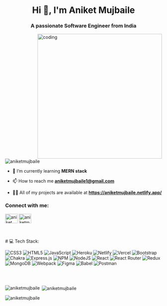 <h1 align="center">Hi 👋, I'm Aniket Mujbaile</h1>
<h3 align="center">A passionate Software Engineer from India</h3>
<img align="right" alt="coding" width="400" src="https://media1.giphy.com/media/v1.Y2lkPTc5MGI3NjExNmtueDU2bDAzeGRwc3ZtcGM5eGM3YjNxaG04MjF4NHRjYnphbTVoYiZlcD12MV9naWZzX3NlYXJjaCZjdD1n/qgQUggAC3Pfv687qPC/giphy.gif"> 
<p align="left"> <img src="https://komarev.com/ghpvc/?username=aniketmujbaile&label=Profile%20views&color=0e75b6&style=flat" alt="aniketmujbaile" /> </p>

- 🌱 I’m currently learning **MERN stack**

- 📫 How to reach me **aniketmujbaile1@gmail.com**
  
- 👨‍💻 All of my projects are available at **https://aniketmujbaile.netlify.app/**

<h3 align="left">Connect with me:</h3>
<p align="left">
<a href="https://www.linkedin.com/in/aniket-mujbaile-742b05157/" target="blank"><img align="center" src="https://raw.githubusercontent.com/rahuldkjain/github-profile-readme-generator/master/src/images/icons/Social/linked-in-alt.svg" alt="aniket mujbaile" height="30" width="40" /></a>
<a href="https://instagram.com/aniketmujbaile" target="blank"><img align="center" src="https://raw.githubusercontent.com/rahuldkjain/github-profile-readme-generator/master/src/images/icons/Social/instagram.svg" alt="aniketmujbaile" height="30" width="40" /></a>
</p>
<br/>
<br/>
 # 💻 Tech Stack:

 ![CSS3](https://img.shields.io/badge/css3-%231572B6.svg?style=for-the-badge&logo=css3&logoColor=white) ![HTML5](https://img.shields.io/badge/html5-%23E34F26.svg?style=for-the-badge&logo=html5&logoColor=white) ![JavaScript](https://img.shields.io/badge/javascript-%23323330.svg?style=for-the-badge&logo=javascript&logoColor=%23F7DF1E) ![Heroku](https://img.shields.io/badge/heroku-%23430098.svg?style=for-the-badge&logo=heroku&logoColor=white) ![Netlify](https://img.shields.io/badge/netlify-%23000000.svg?style=for-the-badge&logo=netlify&logoColor=#00C7B7) ![Vercel](https://img.shields.io/badge/vercel-%23000000.svg?style=for-the-badge&logo=vercel&logoColor=white) ![Bootstrap](https://img.shields.io/badge/bootstrap-%23563D7C.svg?style=for-the-badge&logo=bootstrap&logoColor=white) ![Chakra](https://img.shields.io/badge/chakra-%234ED1C5.svg?style=for-the-badge&logo=chakraui&logoColor=white) ![Express.js](https://img.shields.io/badge/express.js-%23404d59.svg?style=for-the-badge&logo=express&logoColor=%2361DAFB) ![NPM](https://img.shields.io/badge/NPM-%23000000.svg?style=for-the-badge&logo=npm&logoColor=white) ![NodeJS](https://img.shields.io/badge/node.js-6DA55F?style=for-the-badge&logo=node.js&logoColor=white) ![React](https://img.shields.io/badge/react-%2320232a.svg?style=for-the-badge&logo=react&logoColor=%2361DAFB) ![React Router](https://img.shields.io/badge/React_Router-CA4245?style=for-the-badge&logo=react-router&logoColor=white) ![Redux](https://img.shields.io/badge/redux-%23593d88.svg?style=for-the-badge&logo=redux&logoColor=white) ![MongoDB](https://img.shields.io/badge/MongoDB-%234ea94b.svg?style=for-the-badge&logo=mongodb&logoColor=white) ![Webpack](https://img.shields.io/badge/webpack-%238DD6F9.svg?style=for-the-badge&logo=webpack&logoColor=black) ![Figma](https://img.shields.io/badge/figma-%23F24E1E.svg?style=for-the-badge&logo=figma&logoColor=white) ![Babel](https://img.shields.io/badge/Babel-F9DC3e?style=for-the-badge&logo=babel&logoColor=black) ![Postman](https://img.shields.io/badge/Postman-FF6C37?style=for-the-badge&logo=postman&logoColor=white)
 
<br/>
<br/>

<p><img align="left" src="https://github-readme-stats.vercel.app/api/top-langs?username=aniketmujbaile&show_icons=true&locale=en&layout=compact" alt="aniketmujbaile" /></p>

<p>&nbsp;<img align="center" src="https://github-readme-stats.vercel.app/api?username=aniketmujbaile&show_icons=true&locale=en" alt="aniketmujbaile" /></p>

<p><img align="center" src="https://github-readme-streak-stats.herokuapp.com/?user=aniketmujbaile&" alt="aniketmujbaile" /></p>

<!--
**AniketMujbaile/AniketMujbaile** is a ✨ _special_ ✨ repository because its `README.md` (this file) appears on your GitHub profile.

Here are some ideas to get you started:

- 🔭 I’m currently working on ...
- 🌱 I’m currently learning ...
- 👯 I’m looking to collaborate on ...
- 🤔 I’m looking for help with ...
- 💬 Ask me about ...
- 📫 How to reach me: ...
- 😄 Pronouns: ...
- ⚡ Fun fact: ...
-->
